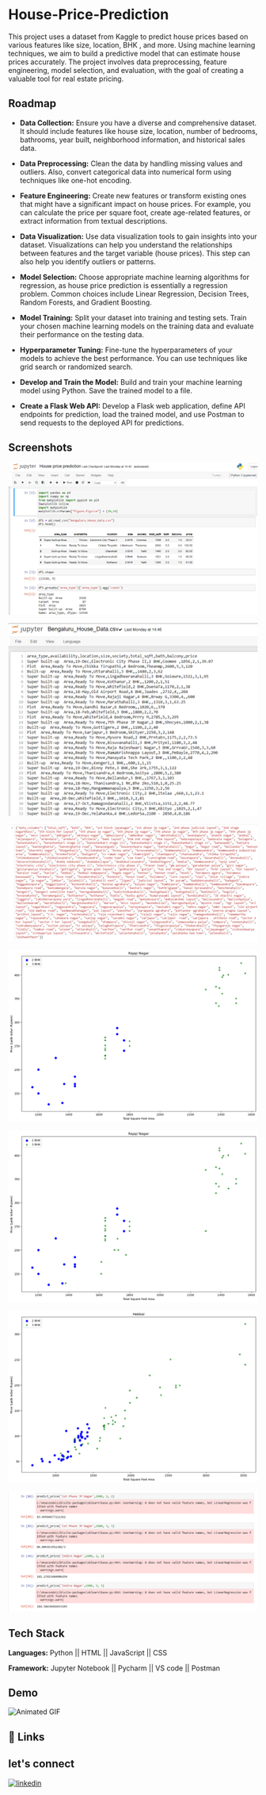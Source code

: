 
# House-Price-Prediction

This project uses a dataset from Kaggle to predict house prices based on various features like size, location, BHK , and more. Using machine learning techniques, we aim to build a predictive model that can estimate house prices accurately. The project involves data preprocessing, feature engineering, model selection, and evaluation, with the goal of creating a valuable tool for real estate pricing.


## Roadmap

- **Data Collection:** Ensure you have a diverse and comprehensive dataset. It should include features like house size, location, number of bedrooms, bathrooms, year built, neighborhood information, and historical sales data.

- **Data Preprocessing:** Clean the data by handling missing values and outliers. Also, convert categorical data into numerical form using techniques like one-hot encoding.

- **Feature Engineering:** Create new features or transform existing ones that might have a significant impact on house prices. For example, you can calculate the price per square foot, create age-related features, or extract information from textual descriptions.

- **Data Visualization:** Use data visualization tools to gain insights into your dataset. Visualizations can help you understand the relationships between features and the target variable (house prices). This step can also help you identify outliers or patterns.

- **Model Selection:** Choose appropriate machine learning algorithms for regression, as house price prediction is essentially a regression problem. Common choices include Linear Regression, Decision Trees, Random Forests, and Gradient Boosting.

- **Model Training:** Split your dataset into training and testing sets. Train your chosen machine learning models on the training data and evaluate their performance on the testing data.

- **Hyperparameter Tuning:** Fine-tune the hyperparameters of your models to achieve the best performance. You can use techniques like grid search or randomized search.

- **Develop and Train the Model:** Build and train your machine learning model using Python. Save the trained model to a file.

- **Create a Flask Web API:** Develop a Flask web application, define API endpoints for prediction, load the trained model, and use Postman to send requests to the deployed API for predictions.



## Screenshots

![App Screenshot](https://github.com/Hiteshydv001/Price_predict_House/blob/main/Screenshot%202023-09-23%20081847.png)


![App Screenshot](https://github.com/Hiteshydv001/Price_predict_House/blob/main/Screenshot%202023-09-24%20102622.png?raw=true)


![App Screenshot](https://github.com/Hiteshydv001/Price_predict_House/blob/main/Screenshot%202023-09-24%20102600.png?raw=true)


![App Screenshot](https://github.com/Hiteshydv001/Price_predict_House/blob/main/download%20(2).png?raw=true)


![App Screenshot](https://github.com/Hiteshydv001/Price_predict_House/blob/main/download.png?raw=true)


![App Screenshot](https://github.com/Hiteshydv001/Price_predict_House/blob/main/download%20(1).png?raw=true)


![App Screenshot](https://github.com/Hiteshydv001/Price_predict_House/blob/main/Screenshot%202023-09-24%20102520.png?raw=true)



## Tech Stack

**Languages:** Python || HTML || JavaScript || CSS

**Framework:** Jupyter Notebook || Pycharm || VS code || Postman


## Demo

![Animated GIF](https://github.com/Hiteshydv001/Price_predict_House/blob/main/Untitled.gif)



## 🔗 Links
## let's connect
[![linkedin](https://img.shields.io/badge/linkedin-0A66C2?style=for-the-badge&logo=linkedin&logoColor=white)](https://www.linkedin.com/in/hitesh-kumar-4b2735252/)


